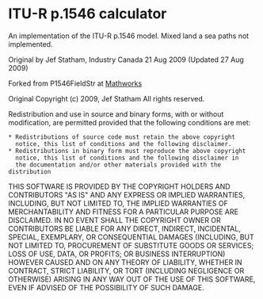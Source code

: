 # ITU-R p.1546 calculator

An implementation of the ITU-R p.1546 model. Mixed land a sea paths not implemented.

Original by Jef Statham, Industry Canada
21 Aug 2009 (Updated 27 Aug 2009)

Forked from P1546FieldStr at [Mathworks](http://www.mathworks.com/matlabcentral/fileexchange/25099-itu-r-p-1546-calculator/content/ITU_P1546/P1546FieldStr.m)


Original Copyright (c) 2009, Jef Statham
All rights reserved.

Redistribution and use in source and binary forms, with or without
modification, are permitted provided that the following conditions are
met:

    * Redistributions of source code must retain the above copyright
      notice, this list of conditions and the following disclaimer.
    * Redistributions in binary form must reproduce the above copyright
      notice, this list of conditions and the following disclaimer in
      the documentation and/or other materials provided with the distribution

THIS SOFTWARE IS PROVIDED BY THE COPYRIGHT HOLDERS AND CONTRIBUTORS "AS IS"
AND ANY EXPRESS OR IMPLIED WARRANTIES, INCLUDING, BUT NOT LIMITED TO, THE
IMPLIED WARRANTIES OF MERCHANTABILITY AND FITNESS FOR A PARTICULAR PURPOSE
ARE DISCLAIMED. IN NO EVENT SHALL THE COPYRIGHT OWNER OR CONTRIBUTORS BE
LIABLE FOR ANY DIRECT, INDIRECT, INCIDENTAL, SPECIAL, EXEMPLARY, OR
CONSEQUENTIAL DAMAGES (INCLUDING, BUT NOT LIMITED TO, PROCUREMENT OF
SUBSTITUTE GOODS OR SERVICES; LOSS OF USE, DATA, OR PROFITS; OR BUSINESS
INTERRUPTION) HOWEVER CAUSED AND ON ANY THEORY OF LIABILITY, WHETHER IN
CONTRACT, STRICT LIABILITY, OR TORT (INCLUDING NEGLIGENCE OR OTHERWISE)
ARISING IN ANY WAY OUT OF THE USE OF THIS SOFTWARE, EVEN IF ADVISED OF THE
POSSIBILITY OF SUCH DAMAGE.
